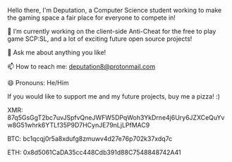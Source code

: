 Hello there, I'm Deputation, a Computer Science student working to make the gaming space a fair place for everyone to compete in!

🔭 I’m currently working on the client-side Anti-Cheat for the free to play game SCP:SL, and a lot of exciting future open source projects!

💬 Ask me about anything you like!

📫 How to reach me: deputation8@protonmail.com

😄 Pronouns: He/Him

If you would like to support me and my future projects, buy me a pizza! :)

XMR:
87q5GsGgT2bc7uvJSpfvQneJWFW5DPqWoh3YkDrne4j6Ury6JZXCeQuYvw8G51whrk6YTLf35P9D7HCynJE79nLjLPfMAC9

BTC:
bc1qcqj0r5a8xdufg8zmuwv4d27e76p702k37xdq7c

ETH:
0x8d5061CaDA35cc448Cdb391d88C7548848742A41

